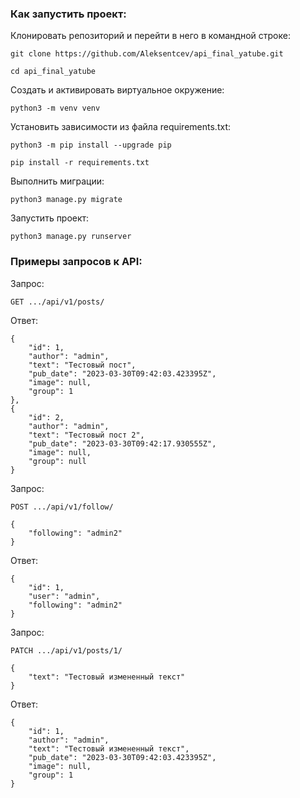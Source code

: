 ### Как запустить проект:

Клонировать репозиторий и перейти в него в командной строке:

```
git clone https://github.com/Aleksentcev/api_final_yatube.git
```

```
cd api_final_yatube
```

Cоздать и активировать виртуальное окружение:

```
python3 -m venv venv
```

Установить зависимости из файла requirements.txt:

```
python3 -m pip install --upgrade pip
```

```
pip install -r requirements.txt
```

Выполнить миграции:

```
python3 manage.py migrate
```

Запустить проект:

```
python3 manage.py runserver
```

### Примеры запросов к API:

Запрос:

```
GET .../api/v1/posts/
```

Ответ:

```
{
    "id": 1,
    "author": "admin",
    "text": "Тестовый пост",
    "pub_date": "2023-03-30T09:42:03.423395Z",
    "image": null,
    "group": 1
},
{
    "id": 2,
    "author": "admin",
    "text": "Тестовый пост 2",
    "pub_date": "2023-03-30T09:42:17.930555Z",
    "image": null,
    "group": null
}
```

Запрос:

```
POST .../api/v1/follow/

{
    "following": "admin2"
}
```

Ответ:

```
{
    "id": 1,
    "user": "admin",
    "following": "admin2"
}
```

Запрос:

```
PATCH .../api/v1/posts/1/

{
    "text": "Тестовый измененный текст"
}
```

Ответ:

```
{
    "id": 1,
    "author": "admin",
    "text": "Тестовый измененный текст",
    "pub_date": "2023-03-30T09:42:03.423395Z",
    "image": null,
    "group": 1
}
```